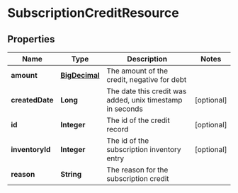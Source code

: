 
# SubscriptionCreditResource

## Properties
Name | Type | Description | Notes
------------ | ------------- | ------------- | -------------
**amount** | [**BigDecimal**](BigDecimal.md) | The amount of the credit, negative for debt | 
**createdDate** | **Long** | The date this credit was added, unix timestamp in seconds |  [optional]
**id** | **Integer** | The id of the credit record |  [optional]
**inventoryId** | **Integer** | The id of the subscription inventory entry |  [optional]
**reason** | **String** | The reason for the subscription credit | 



